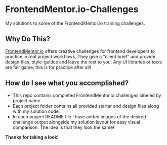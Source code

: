 # FrontendMentor.io-Challenges
My solutions to some of the FrontendMentor.io training challenges.


## Why Do This?
[FrontendMentor.io](https://www.frontendmentor.io/) offers creative challenges for frontend developers to practice in real project workflows.
They give a "client brief" and provide design files, style-guides and leave the rest to you. Any UI libraries or tools are fair game, this is for practice after all!

## How do I see what you accomplished?
- This repo contains completed FrontendMentor.io challenges labeled by project name.  
- Each project folder contains all provided starter and design files along with my solution code.
- In each project README file I have added images of the desired challenge output alongside my solution layout for easy visual comparison.  The idea is that they look the same!

**Thanks for taking a look!**
